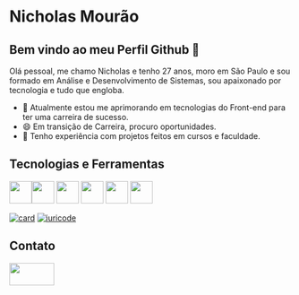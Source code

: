 # Nicholas Mourão

## Bem vindo ao meu Perfil Github 👋 

Olá pessoal, me chamo Nicholas e tenho 27 anos, moro em São Paulo e sou formado em Análise e Desenvolvimento de Sistemas, sou apaixonado por tecnologia e tudo que engloba.

- 🌱 Atualmente estou me aprimorando em tecnologias do Front-end para ter uma carreira de sucesso. 
- 😄 Em transição de Carreira, procuro oportunidades.
- 🔭 Tenho experiência com projetos feitos em cursos e faculdade.

## Tecnologias e Ferramentas 

<img src="https://cdn.jsdelivr.net/gh/devicons/devicon/icons/html5/html5-original.svg" width = "40" heigth = "40" /><img src="https://cdn.jsdelivr.net/gh/devicons/devicon/icons/css3/css3-original.svg" width = "40" height = "40" />
<img src="https://cdn.jsdelivr.net/gh/devicons/devicon/icons/javascript/javascript-original.svg" width = "40" height = "40"/>
<img src="https://cdn.jsdelivr.net/gh/devicons/devicon/icons/sass/sass-original.svg" width = "40" height = "40"/>
<img src="https://cdn.jsdelivr.net/gh/devicons/devicon/icons/react/react-original.svg" width = "40" height = "40" />
<img src="https://cdn.jsdelivr.net/gh/devicons/devicon/icons/nodejs/nodejs-original.svg" width = "40" height = "40"/>

[![card](https://github-readme-stats.vercel.app/api?username=nkbreno33&theme=default)](https://github.com/anuraghazra/github-readme-stats)
[![iuricode](https://github-readme-stats.vercel.app/api/top-langs/?username=iuricode&layout=compact)](https://github.com/anuraghazra/github-readme-stats)
          
## Contato

<a href="https://www.linkedin.com/in/nicholas-breno" target="_blank"><img loading="lazy" src="https://cdn.jsdelivr.net/gh/devicons/devicon/icons/linkedin/linkedin-original.svg" target="_blank" width = "80" height = "40"></a> 
